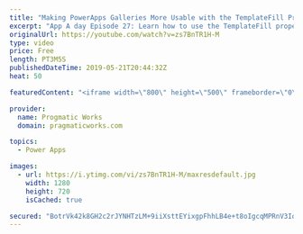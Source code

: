 ```yaml
---
title: "Making PowerApps Galleries More Usable with the TemplateFill Property"
excerpt: "App A day Episode 27: Learn how to use the TemplateFill property to make your PowerApps galleries more usable.  For more PowerApps training, visit http://www.pragmaticworkstraining.com  Or we're passionate about building apps for you: http://www.powerplatformpros.com"
originalUrl: https://youtube.com/watch?v=zs7BnTR1H-M
type: video
price: Free
length: PT3M5S
publishedDateTime: 2019-05-21T20:44:32Z
heat: 50

featuredContent: "<iframe width=\"800\" height=\"500\" frameborder=\"0\" src=\"https://www.youtube.com/embed/zs7BnTR1H-M\" allow=\"accelerometer; autoplay; encrypted-media; gyroscope; picture-in-picture\" allowfullscreen></iframe>"

provider:
  name: Progmatic Works
  domain: pragmaticworks.com

topics:
  - Power Apps

images:
  - url: https://i.ytimg.com/vi/zs7BnTR1H-M/maxresdefault.jpg
    width: 1280
    height: 720
    isCached: true

secured: "BotrVk42k8GH2c2rJYNHTzLM+9iiXsttEYixgpFhhLB4e+t8oIgcqMPRnV3IozQBTXhIQv2+94rgrRiLA1DpLwS02ACx4f4/llbrpkSYBrmsH/EcoKt4dz8k6WRx12uUovZv8prlQvAz2z3oC9VVuzM3mVBL1RcjJreDQd4aP97/spkJgTu+dltKeO2FJriXTmIhB0LCD1Xi/n3w7GALBNiKqwDYHQ4TtETWlT6PKQoyKGJyR0IwIQgIKfESh6zGmgT5yQUut4mwZxioCbsDXnLhCQNROMeUgT9eV/KX+4BncAiE/nTkl7qcfExUhl2bkbjcQoCHz1fYS+eVrXeFPgalk9N9H40dTx0+BlLCy/PpC4wdRxoJDVpa84My/eATGYdvqY5s8PP8Ujz1erKT2gu+3vUG1dj/EZY4rZXmOoo=;HfNnYPKFWQKqX/iS35pmqA=="
---
```


